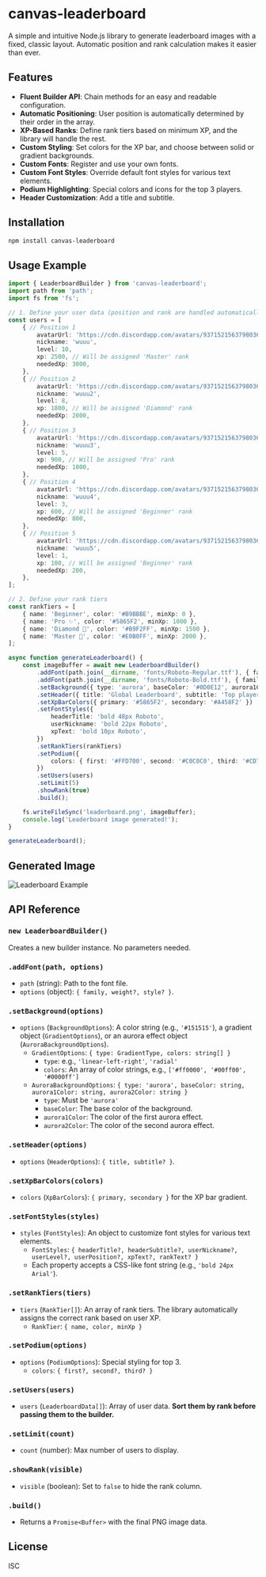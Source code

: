 # canvas-leaderboard

A simple and intuitive Node.js library to generate leaderboard images with a fixed, classic layout. Automatic position and rank calculation makes it easier than ever.

## Features

- **Fluent Builder API**: Chain methods for an easy and readable configuration.
- **Automatic Positioning**: User position is automatically determined by their order in the array.
- **XP-Based Ranks**: Define rank tiers based on minimum XP, and the library will handle the rest.
- **Custom Styling**: Set colors for the XP bar, and choose between solid or gradient backgrounds.
- **Custom Fonts**: Register and use your own fonts.
- **Custom Font Styles**: Override default font styles for various text elements.
- **Podium Highlighting**: Special colors and icons for the top 3 players.
- **Header Customization**: Add a title and subtitle.

## Installation

```bash
npm install canvas-leaderboard
```

## Usage Example

```typescript
import { LeaderboardBuilder } from 'canvas-leaderboard';
import path from 'path';
import fs from 'fs';

// 1. Define your user data (position and rank are handled automatically)
const users = [
    { // Position 1
        avatarUrl: 'https://cdn.discordapp.com/avatars/937152156379803658/a_8930bcc29a2230ce24c494a08c217094.webp',
        nickname: 'wuuu',
        level: 10,
        xp: 2500, // Will be assigned 'Master' rank
        neededXp: 3000,
    },
    { // Position 2
        avatarUrl: 'https://cdn.discordapp.com/avatars/937152156379803658/a_8930bcc29a2230ce24c494a08c217094.webp',
        nickname: 'wuuu2',
        level: 8,
        xp: 1800, // Will be assigned 'Diamond' rank
        neededXp: 2000,
    },
    { // Position 3
        avatarUrl: 'https://cdn.discordapp.com/avatars/937152156379803658/a_8930bcc29a2230ce24c494a08c217094.webp',
        nickname: 'wuuu3',
        level: 5,
        xp: 900, // Will be assigned 'Pro' rank
        neededXp: 1000,
    },
    { // Position 4
        avatarUrl: 'https://cdn.discordapp.com/avatars/937152156379803658/a_8930bcc29a2230ce24c494a08c217094.webp',
        nickname: 'wuuu4',
        level: 3,
        xp: 600, // Will be assigned 'Beginner' rank
        neededXp: 800,
    },
    { // Position 5
        avatarUrl: 'https://cdn.discordapp.com/avatars/937152156379803658/a_8930bcc29a2230ce24c494a08c217094.webp',
        nickname: 'wuuu5',
        level: 1,
        xp: 100, // Will be assigned 'Beginner' rank
        neededXp: 200,
    },
];

// 2. Define your rank tiers
const rankTiers = [
    { name: 'Beginner', color: '#B9BBBE', minXp: 0 },
    { name: 'Pro ✨', color: '#5865F2', minXp: 1000 },
    { name: 'Diamond 💎', color: '#B9F2FF', minXp: 1500 },
    { name: 'Master 👑', color: '#E0B0FF', minXp: 2000 },
];

async function generateLeaderboard() {
    const imageBuffer = await new LeaderboardBuilder()
        .addFont(path.join(__dirname, 'fonts/Roboto-Regular.ttf'), { family: 'Roboto' })
        .addFont(path.join(__dirname, 'fonts/Roboto-Bold.ttf'), { family: 'Roboto', weight: 'bold' })
        .setBackground({ type: 'aurora', baseColor: '#0D0E12', aurora1Color: '#5865f2', aurora2Color: '#be4eea' })
        .setHeader({ title: 'Global Leaderboard', subtitle: 'Top players of the month' })
        .setXpBarColors({ primary: '#5865F2', secondary: '#A458F2' })
        .setFontStyles({
            headerTitle: 'bold 48px Roboto',
            userNickname: 'bold 22px Roboto',
            xpText: 'bold 10px Roboto',
        })
        .setRankTiers(rankTiers)
        .setPodium({
            colors: { first: '#FFD700', second: '#C0C0C0', third: '#CD7F32' },
        })
        .setUsers(users)
        .setLimit(5)
        .showRank(true)
        .build();

    fs.writeFileSync('leaderboard.png', imageBuffer);
    console.log('Leaderboard image generated!');
}

generateLeaderboard();
```

## Generated Image

![Leaderboard Example](https://via.placeholder.com/900x600.png?text=Leaderboard+Image+Placeholder)


## API Reference

### `new LeaderboardBuilder()`
Creates a new builder instance. No parameters needed.

### `.addFont(path, options)`
- `path` (string): Path to the font file.
- `options` (object): `{ family, weight?, style? }`.

### `.setBackground(options)`
- `options` (`BackgroundOptions`): A color string (e.g., `'#151515'`), a gradient object (`GradientOptions`), or an aurora effect object (`AuroraBackgroundOptions`).
    - `GradientOptions`: `{ type: GradientType, colors: string[] }`
        - `type`: e.g., `'linear-left-right'`, `'radial'`
        - `colors`: An array of color strings, e.g., `['#ff0000', '#00ff00', '#0000ff']`
    - `AuroraBackgroundOptions`: `{ type: 'aurora', baseColor: string, aurora1Color: string, aurora2Color: string }`
        - `type`: Must be `'aurora'`
        - `baseColor`: The base color of the background.
        - `aurora1Color`: The color of the first aurora effect.
        - `aurora2Color`: The color of the second aurora effect.

### `.setHeader(options)`
- `options` (`HeaderOptions`): `{ title, subtitle? }`.

### `.setXpBarColors(colors)`
- `colors` (`XpBarColors`): `{ primary, secondary }` for the XP bar gradient.

### `.setFontStyles(styles)`
- `styles` (`FontStyles`): An object to customize font styles for various text elements.
    - `FontStyles`: `{ headerTitle?, headerSubtitle?, userNickname?, userLevel?, userPosition?, xpText?, rankText? }`
    - Each property accepts a CSS-like font string (e.g., `'bold 24px Arial'`).

### `.setRankTiers(tiers)`
- `tiers` (`RankTier[]`): An array of rank tiers. The library automatically assigns the correct rank based on user XP.
    - `RankTier`: `{ name, color, minXp }`

### `.setPodium(options)`
- `options` (`PodiumOptions`): Special styling for top 3.
    - `colors`: `{ first?, second?, third? }`
    
### `.setUsers(users)`
- `users` (`LeaderboardData[]`): Array of user data. **Sort them by rank before passing them to the builder.**

### `.setLimit(count)`
- `count` (number): Max number of users to display.

### `.showRank(visible)`
- `visible` (boolean): Set to `false` to hide the rank column.

### `.build()`
- Returns a `Promise<Buffer>` with the final PNG image data.

## License

ISC